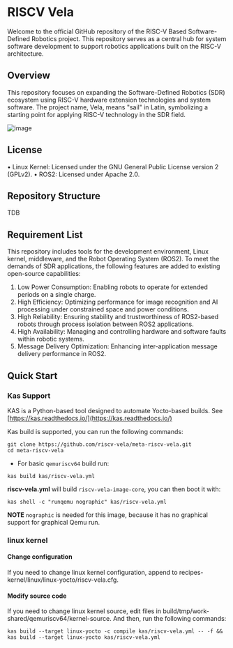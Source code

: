 # RISCV Vela
Welcome to the official GitHub repository of the RISC-V Based Software-Defined Robotics project. This repository serves as a central hub for system software development to support robotics applications built on the RISC-V architecture.

## Overview
This repository focuses on expanding the Software-Defined Robotics (SDR) ecosystem using RISC-V hardware extension technologies and system software. The project name, Vela, means "sail" in Latin, symbolizing a starting point for applying RISC-V technology in the SDR field.

![image](https://github.com/user-attachments/assets/84a594db-c45c-42b5-aa9e-ed8f45364aeb)



## License
• Linux Kernel: Licensed under the GNU General Public License version 2 (GPLv2).
• ROS2: Licensed under Apache 2.0.


## Repository Structure

TDB


## Requirement List
This repository includes tools for the development environment, Linux kernel, middleware, and the Robot Operating System (ROS2). To meet the demands of SDR applications, the following features are added to existing open-source capabilities:
1. Low Power Consumption: Enabling robots to operate for extended periods on a single charge.
2. High Efficiency: Optimizing performance for image recognition and AI processing under constrained space and power conditions.
3. High Reliability: Ensuring stability and trustworthiness of ROS2-based robots through process isolation between ROS2 applications.
4. High Availability: Managing and controlling hardware and software faults within robotic systems.
5. Message Delivery Optimization: Enhancing inter-application message delivery performance in ROS2.

## Quick Start

### Kas Support

KAS is a Python-based tool designed to automate Yocto-based builds.
See [https://kas.readthedocs.io/](https://kas.readthedocs.io/)

Kas build is supported, you can run the following commands:

```text
git clone https://github.com/riscv-vela/meta-riscv-vela.git
cd meta-riscv-vela
```

* For basic `qemuriscv64` build run:

```text
kas build kas/riscv-vela.yml
```

**riscv-vela.yml** will build `riscv-vela-image-core`, you can then boot it with:

```text
kas shell -c "runqemu nographic" kas/riscv-vela.yml
```

**NOTE** `nographic` is needed for this image, because it has no graphical support for graphical Qemu run.

### linux kernel

#### Change configuration

If you need to change linux kernel configuration, append to recipes-kernel/linux/linux-yocto/riscv-vela.cfg.

#### Modify source code

If you need to change linux kernel source, edit files in build/tmp/work-shared/qemuriscv64/kernel-source.
And then, run the following commands: 

```text
kas build --target linux-yocto -c compile kas/riscv-vela.yml -- -f && kas build --target linux-yocto kas/riscv-vela.yml
```
